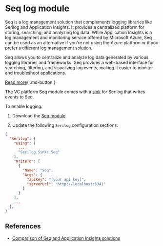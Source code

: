 # Seq log module

Seq is a log management solution that complements logging libraries like Serilog and Application Insights. It provides a centralized platform for storing, searching, and analyzing log data. While Application Insights is a log management and monitoring service offered by Microsoft Azure, Seq can be used as an alternative if you're not using the Azure platform or if you prefer a different log management solution.

Seq allows you to centralize and analyze log data generated by various logging libraries and frameworks. Seq provides a web-based interface for searching, filtering, and visualizing log events, making it easier to monitor and troubleshoot applications. 

[Read more](https://docs.datalust.co/docs/an-overview-of-seq){ .md-button }

The VC platform Seq module comes with a [sink](https://github.com/datalust/serilog-sinks-seq) for Serilog that writes events to Seq. 

To enable logging:

1. Download the [Seq module](https://github.com/VirtoCommerce/vc-module-seq-log/releases/latest).

1. Update the following `Serilog` configuration sections:

  ```JSON title="appsettings.json"
  {
    "Serilog": {
      "Using": [
        ...
        "Serilog.Sinks.Seq"
      ],
      "WriteTo": [
        {
          "Name": "Seq", 
          "Args": {
            "apiKey": "[your api key]",
            "serverUrl": "http://localhost:5341"
          }
        }
      ],
      ...
    },
  }
  ```

## References

* [Comparison of Seq and Application Insights solutions](https://datalust.co/app-insights)